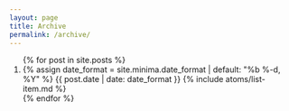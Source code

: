 ```yaml
---
layout: page
title: Archive
permalink: /archive/
---
```


<ol class="post-list" reversed>
    {% for post in site.posts %}
    <li>
      {% assign date_format = site.minima.date_format | default: "%b %-d, %Y" %}
      <span class="post-meta">{{ post.date | date: date_format }}</span>
      {% include atoms/list-item.md %}
    </li>
    {% endfor %}
</ol>
